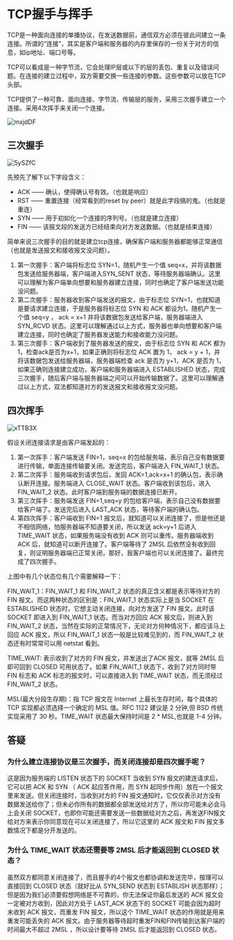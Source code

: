 # TCP握手与挥手

TCP是一种面向连接的单播协议，在发送数据前，通信双方必须在彼此间建立一条连接。所谓的“连接”，其实是客户端和服务器的内存里保存的一份关于对方的信息，如ip地址、端口号等。

TCP可以看成是一种字节流，它会处理IP层或以下的层的丢包、重复以及错误问题。在连接的建立过程中，双方需要交换一些连接的参数。这些参数可以放在TCP头部。

TCP提供了一种可靠、面向连接、字节流、传输层的服务，采用三次握手建立一个连接。采用4次挥手来关闭一个连接。

![mxjdDF](https://zhuduanlei-1256381138.cos.ap-guangzhou.myqcloud.com/uPic/mxjdDF.png)

## 三次握手

![5ySZfC](https://zhuduanlei-1256381138.cos.ap-guangzhou.myqcloud.com/uPic/5ySZfC.png)

先预先了解下以下字段含义：

- ACK —— 确认，使得确认号有效。（也就是响应）
- RST —— 重置连接（经常看到的reset by peer）就是此字段搞的鬼。（也就是重连）
- SYN —— 用于初如化一个连接的序列号。（也就是建立连接）
- FIN —— 该报文段的发送方已经结束向对方发送数据。（也就是结束连接）

简单来说三次握手的目的就是建立tcp连接，确保客户端和服务器都能够正常通信（也就是发送报文和接收报文没问题）。

1. 第一次握手：客户端将标志位 SYN=1，随机产生一个值 seq=x，并将该数据包发送给服务器端，客户端进入SYN_SENT 状态，等待服务器端确认。这里可以理解为客户端单向想要和服务器建立连接，同时也确定了客户端发送功能没问题。
2. 第二次握手：服务器收到客户端发送的报文，由于标志位 SYN=1，也就知道是要请求建立连接，于是服务器将标志位 SYN 和 ACK 都设为1，随机产生一个值 seq=y ， ack = x+1 并将该数据包发送给客户端，服务器端进入SYN_RCVD 状态。这里可以理解通过以上方式，服务器也单向想要和客户端建立连接，同时也确定了服务器发送能力和接收能力没问题。
3. 第三次握手：客户端收到了服务器发送的报文，由于标志位 SYN 和 ACK 都为1，检查ack是否为x+1，如果正确则将标志位 ACK 置为 1， ack = y + 1，并将该数据包发送给服务器端，服务器端检查 ack 是否为 y+1，ACK 是否为 1，如果正确则连接建立成功，客户端和服务器端进入 ESTABLISHED 状态，完成三次握手，随后客户端与服务器端之间可以开始传输数据了。这里可以理解通过以上方式，双法都知道对方的发送报文和接收报文没问题。

## 四次挥手

![xTTB3X](https://zhuduanlei-1256381138.cos.ap-guangzhou.myqcloud.com/uPic/xTTB3X.png)

假设关闭连接请求是由客户端发起的：

1. 第一次挥手：客户端发送 FIN=1，seq=x 的包给服务端，表示自己没有数据要进行传输，单面连接传输要关闭。发送完后，客户端进入 FIN_WAIT_1 状态。
2. 第二次挥手：服务端收到请求包后，发回 ACK=1,ack=x+1 的确认包，表示确认断开连接。服务端进入 CLOSE_WAIT 状态。客户端收到该包后，进入 FIN_WAIT_2 状态。此时客户端到服务端的数据连接已断开。
3. 第三次挥手：服务端发送 FIN=1,seq=y 的包给客户端，表示自己没有数据要给客户端了。发送完后进入 LAST_ACK 状态，等待客户端的确认包。
4. 第四次挥手：客户端收到 FIN=1 报文后，就知道可以关闭连接了，但是他还是不相信网络，怕服务器端不知道要关闭，所以发送 ack=y+1 后进入 TIME_WAIT 状态，如果服务端没有收到 ACK 则可以重传。服务器端收到 ACK 后，就知道可以断开连接了。客户端等待了 2MSL 后依然没有收到回复，则证明服务器端已正常关闭，那好，我客户端也可以关闭连接了。最终完成了四次握手。

上图中有几个状态位有几个需要解释一下：

FIN_WAIT_1：FIN_WAIT_1 和 FIN_WAIT_2 状态的真正含义都是表示等待对方的 FIN 报文。而这两种状态的区别是：FIN_WAIT_1 状态实际上是当 SOCKET 在 ESTABLISHED 状态时，它想主动关闭连接，向对方发送了 FIN 报文，此时该 SOCKET 即进入到 FIN_WAIT_1 状态。而当对方回应 ACK 报文后，则进入到 FIN_WAIT_2 状态，当然在实际的正常情况下，无论对方何种情况下，都应该马上回应 ACK 报文，所以 FIN_WAIT_1 状态一般是比较难见到的，而 FIN_WAIT_2 状态还有时常常可以用 netstat 看到。

TIME_WAIT: 表示收到了对方的 FIN 报文，并发送出了ACK 报文，就等 2MSL 后即可回到 CLOSED 可用状态了。如果 FIN_WAIT_1 状态下，收到了对方同时带 FIN 标志和 ACK 标志的报文时，可以直接进入到 TIME_WAIT 状态，而无须经过 FIN_WAIT_2 状态。

MSL(最大分段生存期)：指 TCP 报文在 Internet 上最长生存时间，每个具体的 TCP 实现都必须选择一个确定的 MSL 值。RFC 1122 建议是 2 分钟,但 BSD 传统实现采用了 30 秒。TIME_WAIT 状态最大保持时间是 2 * MSL,也就是 1-4 分钟。

## 答疑

### 为什么建立连接协议是三次握手，而关闭连接却是四次握手呢？

这是因为服务端的 LISTEN 状态下的 SOCKET 当收到 SYN 报文的建连请求后，它可以把 ACK 和 SYN （ ACK 起应答作用，而 SYN 起同步作用）放在一个报文里来发送。但关闭连接时，当收到对方的 FIN 报文通知时，它仅仅表示对方没有数据发送给你了；但未必你所有的数据都全部发送给对方了，所以你可能未必会马上会关闭 SOCKET，也即你可能还需要发送一些数据给对方之后，再发送FIN报文给对方来表示你同意现在可以关闭连接了，所以它这里的 ACK 报文和 FIN 报文多数情况下都是分开发送的。

### 为什么 TIME_WAIT 状态还需要等 2MSL 后才能返回到 CLOSED 状态？

虽然双方都同意关闭连接了，而且握手的4个报文也都协调和发送完毕，按理可以直接回到 CLOSED 状态（就好比从 SYN_SEND 状态到 ESTABLISH 状态那样）；但是因为我们必须要假想网络是不可靠的，你无法保证你最后发送的 ACK 报文会一定被对方收到，因此对方处于 LAST_ACK 状态下的 SOCKET 可能会因为超时未收到 ACK 报文，而重发 FIN 报文，所以这个 TIME_WAIT 状态的作用就是用来重发可能丢失的 ACK 报文。由于服务器等待超时重发FIN和FIN传输到达客户端的时间最大不超过 2MSL ，所以设计要等待 2MSL 后才能返回到 CLOSED 状态。
